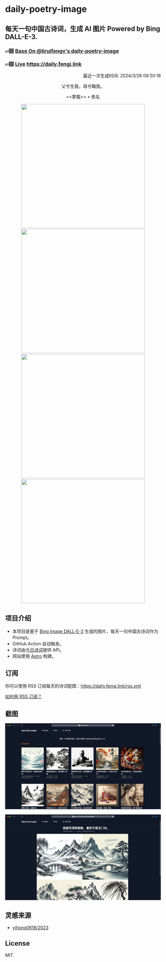 
# daily-poetry-image

## 每天一句中国古诗词，生成 AI 图片 Powered by Bing DALL-E-3.

### 👉🏽 [Base On @liruifengv's daily-poetry-image](https://github.com/liruifengv/daily-poetry-image)

### 👉🏽 [Live](https://daily.fengj.link) https://daily.fengj.link

<p align="right">
  最近一次生成时间: 2024/3/26 08:50:18
</p>
<p align="center">
父兮生我，母兮鞠我。
</p>
<p align="center">
<<蓼莪>> • 佚名
</p>
<p align="center">
<img src="https://tse1.mm.bing.net/th/id/OIG2.paXsXQz.3On08HRx8wOb" height="400" width="400" />
<img src="https://tse3.mm.bing.net/th/id/OIG2.SAA8hrtAQNJn_MU5isU7" height="400" width="400" />
<img src="https://tse2.mm.bing.net/th/id/OIG2.ieP8L7bkygltgzyRHPyI" height="400" width="400" />
<img src="https://tse2.mm.bing.net/th/id/OIG2.KQTSwkPTvwNv4NZQQnHX" height="400" width="400" />
</p>

## 项目介绍

-   本项目是基于 [Bing Image DALL-E-3](https://www.bing.com/images/create) 生成的图片，每天一句中国古诗词作为 Prompt。
-   GitHub Action 自动触发。
-   诗词由[今日诗词](https://www.jinrishici.com/)提供 API。
-   网站使用 [Astro](https://astro.build) 构建。

## 订阅

你可以使用 RSS 订阅每天的诗词配图：https://daily.fengj.link/rss.xml

[如何用 RSS 订阅？](https://zhuanlan.zhihu.com/p/55026716)

## 截图

![图片列表](./screenshots/Snipaste_2023-12-28_21-00-26.png)

![图片详情](./screenshots/Snipaste_2023-12-28_21-00-53.png)

## 灵感来源

-   [yihong0618/2023](https://github.com/yihong0618/2023)

## License

MIT

